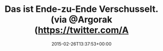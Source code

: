 ---
retweeted: false
source: <a href="http://twitter.com" rel="nofollow">Twitter Web Client</a>
entities:
  hashtags: []
  symbols: []
  user_mentions:
  - name: Florian Gilcher (@skade@hachyderm.io)
    screen_name: Argorak
    indices:
    - '40'
    - '48'
    id_str: '27227212'
    id: '27227212'
  urls: []
display_text_range:
- '0'
- '49'
favorite_count: '3'
id_str: '570940819059953664'
truncated: false
retweet_count: '1'
id: '570940819059953664'
created_at: Thu Feb 26 13:37:53 +0000 2015
favorited: false
full_text: Das ist Ende-zu-Ende Verschusselt. (via [@Argorak](https://twitter.com/Argorak))
lang: de
tags:
- pesos/twitter
date: '2015-02-26T13:37:53+00:00'
src: https://twitter.com/bascht/status/570940819059953664
original_url: https://twitter.com/bascht/status/570940819059953664
type: twitter_tweet
text: Das ist Ende-zu-Ende Verschusselt. (via [@Argorak](https://twitter.com/Argorak))
title: Das ist Ende-zu-Ende Verschusselt. (via @Argorak (https://twitter.com/A

---